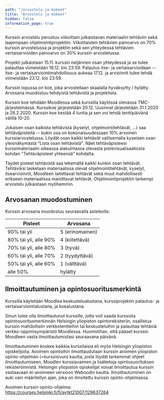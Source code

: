 ```yaml
---
path: "/arvostelu-ja-kokeet"
title: "Arvostelu ja kokeet"
hidden: false
information_page: true
---
```


Kurssin arvostelu perustuu viikoittain julkaistavan materiaalin tehtäviin sekä laajempaan ohjelmointiprojektiin. Viikottaisten tehtävien painoarvo on 70% kurssin arvostelussa ja projektin sekä sen yhteydessä tehtävien vertaisarvioiden painoarvo on 30% kurssin arvostelussa.

Projekti julkaistaan 15.11. kurssin neljännen osan yhteydessä ja se tulee palauttaa viimeistään 16.12. klo 23:59. Palautus itse- ja vertaisarvioidaan -- itse- ja vertaisarviointimahdollisuus aukeaa 17.12. ja arvioinnit tulee tehdä viimeistään 23.12. klo 23:59.

Kurssin lopussa on koe, joka arvostellaan skaalalla hyväksytty / hylätty. Arvosana muodostuu tehdyistä tehtävistä ja projektista.

Kurssin koe tehdään Moodlessa sekä kurssilla käytössä olevassa TMC-järjestelmässä. Kurssikoe järjestetään 20.12. Uusinnat järjestetään 31.1.2020 ja 28.2.2020. Kurssin koe kestää 4 tuntia ja sen voi tehdä tenttipäivänä välillä 10-20.

Jokaisen osan kaikista tehtävistä (kyselyt, ohjelmointitehtävät, ...) saa tehtäväpisteitä -- kukin osa on kokonaisuudessaan 10% arvoinen kurssiarvostelussa. Löydät osan kaikki tehtävät valitsemalla kyseisen osan yleisnäkymästä "Lista osan tehtävistä". Näet tehtäväpisteesi kurssimateriaalin oikeassa alakulmassa olevasta pistevisualisaatiosta kohdan "Tehtäväpisteet yhteensä" kohdalta.

Täydet pisteet tehtävistä saa tekemällä kaikki kunkin osan tehtävät. Tehtäviksi lasketaan materiaalissa olevat ohjelmointitehtävät, kyselyt, itsearvioinnit, Moodleen laitettavat tehtävät sekä muut mahdollisesti erikseen materiaalissa mainittavat tehtävät. Ohjelmointiprojektin tarkempi arvostelu julkaistaan myöhemmin.

## Arvosanan muodostuminen

Kurssin arvosana muodostuu seuraavalla asteikolla:

<table>
    <thead>
    <tr>
        <th>Pisteet</th>
        <th>Arvosana</th>
    </tr>
    </thead>
    <tbody>
    <tr>
        <td>90% tai yli</td>
        <td>5 (erinomainen)</td>
    </tr>
    <tr>
        <td>80% tai yli, alle 90%</td>
        <td>4 (kiitettävä)</td>
    </tr>
    <tr>
        <td>70% tai yli, alle 80%</td>
        <td>3 (hyvä)</td>
    </tr>
    <tr>
        <td>60% tai yli, alle 70%</td>
        <td>2 (tyydyttävä)</td>
    </tr>
    <tr>
        <td>50% tai yli, alle 60%</td>
        <td>1 (välttävä)</td>
    </tr>
    <tr>
        <td>alle 50%</td>
        <td>hylätty</td>
    </tr>
    </tbody>
</table>

## Ilmoittautuminen ja opintosuoritusmerkintä

Kurssilla käytetään Moodlea keskustelualustana, kurssiprojektin palautus- ja vertaisarviointialustana, ja koealustana.

Sinun tulee olla ilmoittautunut kurssille, jotta voit saada kurssista opintosuoritusmerkinnän Helsingin yliopiston opintorekisteriin, osallistua kurssin mahdollisiin verkkotentteihin tai keskusteluihin ja palauttaa tehtäviä verkko-oppimisympäristö Moodlessa. Huomiothan, että pääset kurssin Moodleen vasta ilmoittautumistasi seuraavana päivänä.

Ilmoittautuminen koskee kaikkia kurssilaisia eli myös Helsingin yliopiston opiskelijoita. Avoimen opintoihin ilmoittaudutaan kurssin avoimen yliopiston opinto-ohjelman (=kurssisivun) kautta, josta löydät tarkemmat ohjeet ilmoittautumiseen, Moodlen kurssiavaimen ja lisätietoja opintosuorituksen rekisteröinnistä. Helsingin yliopiston opiskelijat voivat ilmoittautua kurssin vastaavaan ei-avoimeen versioon Weboodin kautta. Ilmoittautuminen on auki vain määritellyn ajan, joka on ilmoitettu kurssin opinto-ohjelmassa.

Avoimen kurssin opinto-ohjelma: https://courses.helsinki.fi/fi/aytkt21007/129637264
